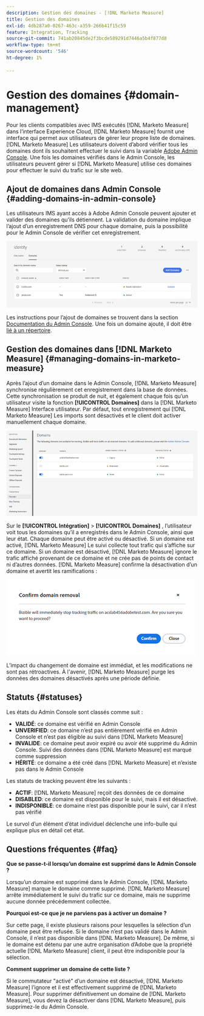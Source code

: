 ```yaml
---
description: Gestion des domaines - [!DNL Marketo Measure]
title: Gestion des domaines
exl-id: 4db287a0-0267-463c-a359-266b41f15c59
feature: Integration, Tracking
source-git-commit: 741ab20845de2f3bcde589291d7446a5b4f877d8
workflow-type: tm+mt
source-wordcount: '546'
ht-degree: 1%

---
```


# Gestion des domaines {#domain-management}

Pour les clients compatibles avec IMS exécutés [!DNL Marketo Measure] dans l’interface Experience Cloud, [!DNL Marketo Measure] fournit une interface qui permet aux utilisateurs de gérer leur propre liste de domaines. [!DNL Marketo Measure] Les utilisateurs doivent d’abord vérifier tous les domaines dont ils souhaitent effectuer le suivi dans la variable [Adobe Admin Console](https://adminconsole.adobe.com/). Une fois les domaines vérifiés dans le Admin Console, les utilisateurs peuvent gérer si [!DNL Marketo Measure] utilise ces domaines pour effectuer le suivi du trafic sur le site web.

## Ajout de domaines dans Admin Console {#adding-domains-in-admin-console}

Les utilisateurs IMS ayant accès à Adobe Admin Console peuvent ajouter et valider des domaines qu’ils détiennent. La validation du domaine implique l’ajout d’un enregistrement DNS pour chaque domaine, puis la possibilité pour le Admin Console de vérifier cet enregistrement.

![](assets/domain-management-1.png)

Les instructions pour l’ajout de domaines se trouvent dans la section [Documentation du Admin Console](https://helpx.adobe.com/enterprise/using/set-up-identity.html#setup-domains). Une fois un domaine ajouté, il doit être [lié à un répertoire](https://helpx.adobe.com/enterprise/using/set-up-identity.html#link-domains-to-directories).

## Gestion des domaines dans [!DNL Marketo Measure] {#managing-domains-in-marketo-measure}

Après l’ajout d’un domaine dans le Admin Console, [!DNL Marketo Measure] synchronise régulièrement cet enregistrement dans la base de données. Cette synchronisation se produit de nuit, et également chaque fois qu’un utilisateur visite la fonction **[!UICONTROL Domaines]** dans la [!DNL Marketo Measure] Interface utilisateur. Par défaut, tout enregistrement qui [!DNL Marketo Measure] Les imports sont désactivés et le client doit activer manuellement chaque domaine.

![](assets/domain-management-2.png)

Sur le **[!UICONTROL Intégration]** > **[!UICONTROL Domaines]** , l’utilisateur voit tous les domaines qu’il a enregistrés dans le Admin Console, ainsi que leur état. Chaque domaine peut être activé ou désactivé. Si un domaine est activé, [!DNL Marketo Measure] Le suivi collecte tout trafic qui s’affiche sur ce domaine. Si un domaine est désactivé, [!DNL Marketo Measure] ignore le trafic affiché provenant de ce domaine et ne crée pas de points de contact ni d’autres données. [!DNL Marketo Measure] confirme la désactivation d’un domaine et avertit les ramifications :

![](assets/domain-management-3.png)

L’impact du changement de domaine est immédiat, et les modifications ne sont pas rétroactives. À l&#39;avenir, [!DNL Marketo Measure] purge les données des domaines désactivés après une période définie.

## Statuts {#statuses}

Les états du Admin Console sont classés comme suit :

* **VALIDÉ**: ce domaine est vérifié en Admin Console
* **UNVERIFIED**: ce domaine n’est pas entièrement vérifié en Admin Console et n’est pas éligible au suivi dans [!DNL Marketo Measure]
* **INVALIDE**: ce domaine peut avoir expiré ou avoir été supprimé du Admin Console. Suivi des données dans [!DNL Marketo Measure] est marqué comme suppression
* **HÉRITÉ**: ce domaine a été créé dans [!DNL Marketo Measure] et n’existe pas dans le Admin Console

Les statuts de tracking peuvent être les suivants :

* **ACTIF**: [!DNL Marketo Measure] reçoit des données de ce domaine
* **DISABLED**: ce domaine est disponible pour le suivi, mais il est désactivé.
* **INDISPONIBLE**: ce domaine n’est pas disponible pour le suivi, car il n’est pas vérifié

Le survol d’un élément d’état individuel déclenche une info-bulle qui explique plus en détail cet état.

## Questions fréquentes {#faq}

**Que se passe-t-il lorsqu’un domaine est supprimé dans le Admin Console ?**

Lorsqu’un domaine est supprimé dans le Admin Console, [!DNL Marketo Measure] marque le domaine comme supprimé. [!DNL Marketo Measure] arrête immédiatement le suivi du trafic sur ce domaine, mais ne supprime aucune donnée précédemment collectée.

**Pourquoi est-ce que je ne parviens pas à activer un domaine ?**

Sur cette page, il existe plusieurs raisons pour lesquelles la sélection d’un domaine peut être refusée. Si le domaine n’est pas validé dans le Admin Console, il n’est pas disponible dans [!DNL Marketo Measure]. De même, si le domaine est détenu par une autre organisation d’Adobe que la propriété actuelle [!DNL Marketo Measure] client, il peut être indisponible pour la sélection.

**Comment supprimer un domaine de cette liste ?**

Si le commutateur &quot;activé&quot; d’un domaine est désactivé, [!DNL Marketo Measure] l’ignore et il est effectivement supprimé de [!DNL Marketo Measure]. Pour supprimer définitivement un domaine de [!DNL Marketo Measure], vous devez la désactiver dans [!DNL Marketo Measure], puis supprimez-le du Admin Console.
